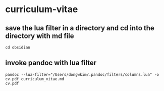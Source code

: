 # curriculum-vitae

## save the lua filter in a directory and cd into the directory with md file

```
cd obsidian

```

## invoke pandoc with lua filter

```
pandoc --lua-filter="/Users/dongwkim/.pandoc/filters/columns.lua" -o cv.pdf curriculum_vitae.md
cv.pdf
```
